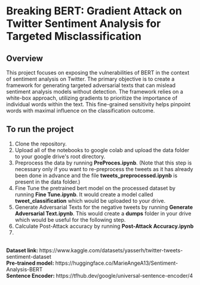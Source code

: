 <h1>Breaking BERT: Gradient Attack on Twitter Sentiment Analysis for Targeted Misclassification</h1>
<h2>Overview</h2>
<p>
This project focuses on exposing the vulnerabilities of BERT in the context of sentiment analysis on Twitter. The primary objective is to create a framework for generating targeted adversarial texts that can mislead sentiment analysis models without detection. The framework relies on a white-box approach, utilizing gradients to prioritize the importance of individual words within the text. This fine-grained sensitivity helps pinpoint words with maximal influence on the classification outcome.
</p>
<h2>To run the project</h2>

<ol>
<li> Clone the repository. </li>
<li> Upload all of the notebooks to google colab and upload the data folder to your google drive's root directory.</li>
<li> Preprocess the data by running <b>PreProces.ipynb</b>. (Note that this step is necessary only if you want to re-preprocess the tweets as it has already been done in advance and the file <b>tweets_preprocessed.ipynb</b> is present in the data folder.) </li>
<li> Fine Tune the pretrained bert model on the processed dataset by running <b>Fine Tune.ipynb</b>. It would create a model called <b> tweet_classification</b> which would be uploaded to your drive.</li>
<li> Generate Adversarial Texts for the negative tweets by running <b>Generate Adversarial Text.ipynb</b>. This would create a <b>dumps</b> folder in your drive which would be useful for the following step.</li>
<li> Calculate Post-Attack accuracy by running <b>Post-Attack Accuracy.ipynb</b><li>
</ol>
<br>
<b>Dataset link: </b> https://www.kaggle.com/datasets/yasserh/twitter-tweets-sentiment-dataset
<br>
<b>Pre-trained model: </b> https://huggingface.co/MarieAngeA13/Sentiment-Analysis-BERT 
<br>
<b>Sentence Encoder: </b> https://tfhub.dev/google/universal-sentence-encoder/4
<br>
